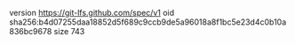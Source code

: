 version https://git-lfs.github.com/spec/v1
oid sha256:b4d07255daa18852d5f689c9ccb9de5a96018a8f1bc5e23d4c0b10a836bc9678
size 743
